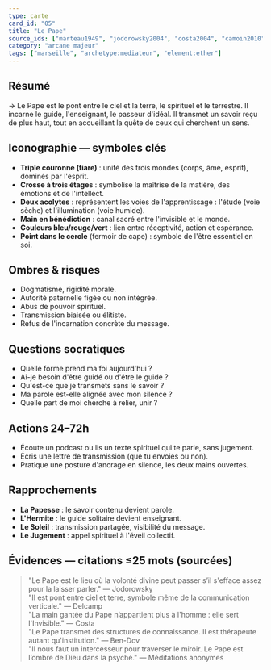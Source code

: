 ```yaml
---
type: carte
card_id: "05"
title: "Le Pape"
source_ids: ["marteau1949", "jodorowsky2004", "costa2004", "camoin2010", "bendov2017", "delcamp1965", "nadolny2022", "jung1935", "meditationsanonymes2023", "nichols1980"]
category: "arcane majeur"
tags: ["marseille", "archetype:mediateur", "element:ether"]
---
```


## Résumé
→ Le Pape est le pont entre le ciel et la terre, le spirituel et le terrestre. Il incarne le guide, l'enseignant, le passeur d'idéal. Il transmet un savoir reçu de plus haut, tout en accueillant la quête de ceux qui cherchent un sens.

## Iconographie — symboles clés
- **Triple couronne (tiare)** : unité des trois mondes (corps, âme, esprit), dominés par l'esprit.
- **Crosse à trois étages** : symbolise la maîtrise de la matière, des émotions et de l'intellect.
- **Deux acolytes** : représentent les voies de l'apprentissage : l'étude (voie sèche) et l'illumination (voie humide).
- **Main en bénédiction** : canal sacré entre l'invisible et le monde.
- **Couleurs bleu/rouge/vert** : lien entre réceptivité, action et espérance.
- **Point dans le cercle** (fermoir de cape) : symbole de l'être essentiel en soi.

## Ombres & risques
- Dogmatisme, rigidité morale.
- Autorité paternelle figée ou non intégrée.
- Abus de pouvoir spirituel.
- Transmission biaisée ou élitiste.
- Refus de l'incarnation concrète du message.

## Questions socratiques
- Quelle forme prend ma foi aujourd'hui ?
- Ai-je besoin d'être guidé ou d'être le guide ?
- Qu'est-ce que je transmets sans le savoir ?
- Ma parole est-elle alignée avec mon silence ?
- Quelle part de moi cherche à relier, unir ?

## Actions 24–72h
- Écoute un podcast ou lis un texte spirituel qui te parle, sans jugement.
- Écris une lettre de transmission (que tu envoies ou non).
- Pratique une posture d'ancrage en silence, les deux mains ouvertes.

## Rapprochements
- **La Papesse** : le savoir contenu devient parole.
- **L'Hermite** : le guide solitaire devient enseignant.
- **Le Soleil** : transmission partagée, visibilité du message.
- **Le Jugement** : appel spirituel à l'éveil collectif.

## Évidences — citations ≤25 mots (sourcées)
> "Le Pape est le lieu où la volonté divine peut passer s’il s'efface assez pour la laisser parler." — Jodorowsky  
> "Il est pont entre ciel et terre, symbole même de la communication verticale." — Delcamp  
> "La main gantée du Pape n’appartient plus à l'homme : elle sert l'Invisible." — Costa  
> "Le Pape transmet des structures de connaissance. Il est thérapeute autant qu'institution." — Ben-Dov  
> "Il nous faut un intercesseur pour traverser le miroir. Le Pape est l’ombre de Dieu dans la psyché." — Méditations anonymes

